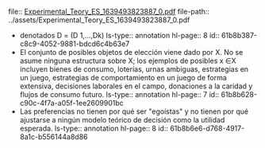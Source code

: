 file:: [Experimental_Teory_ES_1639493823887_0.pdf](../assets/Experimental_Teory_ES_1639493823887_0.pdf)
file-path:: ../assets/Experimental_Teory_ES_1639493823887_0.pdf

- denotados D = (D 1,...,Dk)
  ls-type:: annotation
  hl-page:: 8
  id:: 61b8b387-c8c9-4052-9881-bdcd6c4b63e7
- El  conjunto  de  posibles objetos  de  elección  viene dado  por X.  No  se  asume  ninguna estructura sobre X; los ejemplos de posibles x ∈X incluyen bienes de consumo, loterías, urnas ambiguas, estrategias en un juego, estrategias de comportamiento en un juego de forma  extensiva,  decisiones  laborales  en  el  campo,  donaciones  a  la  caridad  y  flujos  de consumo futuro.
  ls-type:: annotation
  hl-page:: 7
  id:: 61b8b628-c90c-4f7a-a05f-1ee2609901bc
- Las preferencias no tienen por qué ser "egoístas"  y  no  tienen  por  qué  ajustarse  a  ningún  modelo  teórico  de  decisión  como  la utilidad esperada.
  ls-type:: annotation
  hl-page:: 8
  id:: 61b8b6e6-d768-4917-8a1c-b556144a8d86